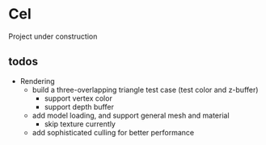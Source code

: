 # Cel
Project under construction

## todos

- Rendering
  - build a three-overlapping triangle test case (test color and z-buffer)
    - support vertex color
    - support depth buffer
  - add model loading, and support general mesh and material
    - skip texture currently
  - add sophisticated culling for better performance
